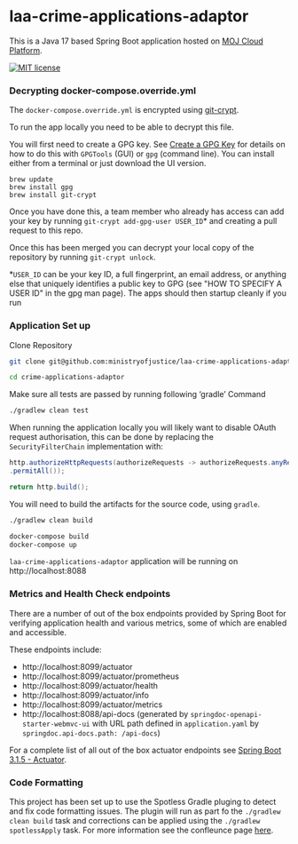 # laa-crime-applications-adaptor

This is a Java 17 based Spring Boot application hosted on [MOJ Cloud Platform](https://user-guide.cloud-platform.service.justice.gov.uk/documentation/concepts/about-the-cloud-platform.html).

[![MIT license](https://img.shields.io/badge/License-MIT-blue.svg)](LICENSE)

### Decrypting docker-compose.override.yml

The `docker-compose.override.yml` is encrypted using [git-crypt](https://github.com/AGWA/git-crypt).

To run the app locally you need to be able to decrypt this file.

You will first need to create a GPG key. See [Create a GPG Key](https://docs.publishing.service.gov.uk/manual/create-a-gpg-key.html) for details on how to do this with `GPGTools` (GUI) or `gpg` (command line).
You can install either from a terminal or just download the UI version.

```
brew update
brew install gpg
brew install git-crypt
```

Once you have done this, a team member who already has access can add your key by running `git-crypt add-gpg-user USER_ID`\* and creating a pull request to this repo.

Once this has been merged you can decrypt your local copy of the repository by running `git-crypt unlock`.

\*`USER_ID` can be your key ID, a full fingerprint, an email address, or anything else that uniquely identifies a public key to GPG (see "HOW TO SPECIFY A USER ID" in the gpg man page).
The apps should then startup cleanly if you run

### Application Set up

Clone Repository

```sh
git clone git@github.com:ministryofjustice/laa-crime-applications-adaptor.git

cd crime-applications-adaptor
```

Make sure all tests are passed by running following ‘gradle’ Command

```sh
./gradlew clean test
```

When running the application locally you will likely want to disable OAuth request authorisation, this can be done by replacing the `SecurityFilterChain` implementation with:

```java
http.authorizeHttpRequests(authorizeRequests -> authorizeRequests.anyRequest()
.permitAll());

return http.build();
```

You will need to build the artifacts for the source code, using `gradle`.

```sh
./gradlew clean build
```

```sh
docker-compose build
docker-compose up
```

`laa-crime-applications-adaptor` application will be running on http://localhost:8088

### Metrics and Health Check endpoints

There are a number of out of the box endpoints provided by Spring Boot for verifying application health and various metrics, some of which are enabled and accessible.

These endpoints include:

- http://localhost:8099/actuator
- http://localhost:8099/actuator/prometheus
- http://localhost:8099/actuator/health
- http://localhost:8099/actuator/info
- http://localhost:8099/actuator/metrics
- http://localhost:8088/api-docs (generated by `springdoc-openapi-starter-webmvc-ui` with URL path defined in `application.yaml` by `springdoc.api-docs.path: /api-docs`)

For a complete list of all out of the box actuator endpoints see [Spring Boot 3.1.5 - Actuator](https://docs.spring.io/spring-boot/docs/3.1.5/reference/html/actuator.html#actuator).

### Code Formatting

This project has been set up to use the Spotless Gradle pluging to detect and fix code formatting
issues. The plugin will run as part fo the `./gradlew clean build` task
and corrections can be applied using the `./gradlew spotlessApply` task. For more information see
the confleunce
page [here](https://dsdmoj.atlassian.net/wiki/spaces/ASLST/pages/4778786826/Common+Java+Code+Style+settings).
